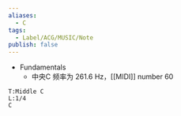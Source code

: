 ```yaml
---
aliases:
  - C
tags:
  - Label/ACG/MUSIC/Note
publish: false
---
```


- Fundamentals
    - 中央C 频率为 261.6 Hz，[[MIDI]] number 60

```music-abc
T:Middle C
L:1/4
C
```
